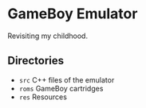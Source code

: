 # GameBoy Emulator
Revisiting my childhood.

## Directories
* `src` C++ files of the emulator
* `roms` GameBoy cartridges
* `res` Resources
